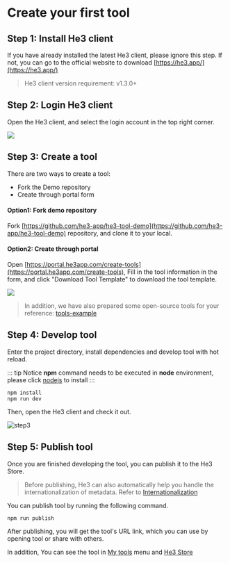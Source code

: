 # Create your first tool

## Step 1: Install He3 client

If you have already installed the latest He3 client, please ignore this step. If not, you can go to the official website to download [https://he3.app/](https://he3.app/)

> He3 client version requirement: v1.3.0+

## Step 2: Login He3 client

Open the He3 client, and select the login account in the top right corner.

![](/guide/1.png)

## Step 3: Create a tool

There are two ways to create a tool:

- Fork the Demo repository
- Create through portal form

#### Option1: Fork demo repository

Fork [https://github.com/he3-app/he3-tool-demo](https://github.com/he3-app/he3-tool-demo) repository, and clone it to your local.

#### Option2: Create through portal

Open [https://portal.he3app.com/create-tools](https://portal.he3app.com/create-tools), Fill in the tool information in the form, and click "Download Tool Template" to download the tool template.

![](/guide/2.png)

> In addition, we have also prepared some open-source tools for your reference: [tools-example](https://github.com/he3-app/tools-example)

## Step 4: Develop tool

Enter the project directory, install dependencies and develop tool with hot reload.

::: tip Notice
**npm** command needs to be executed in **node** environment, please click [nodejs](https://nodejs.org/) to install
:::

```shell
npm install
npm run dev
```

Then, open the He3 client and check it out.

![step3](/guide/3.png)

## Step 5: Publish tool

Once you are finished developing the tool, you can publish it to the He3 Store.

> Before publishing, He3 can also automatically help you handle the internationalization of metadata. Refer to [Internationalization](./advance/i18n.md)

You can publish tool by running the following command.

```shell
npm run publish
```

After publishing, you will get the tool's URL link, which you can use by opening tool or share with others.

In addition, You can see the tool in [My tools](https://portal.he3app.com/my-tools) menu and [He3 Store](https://portal.he3app.com/tools?page=1)
